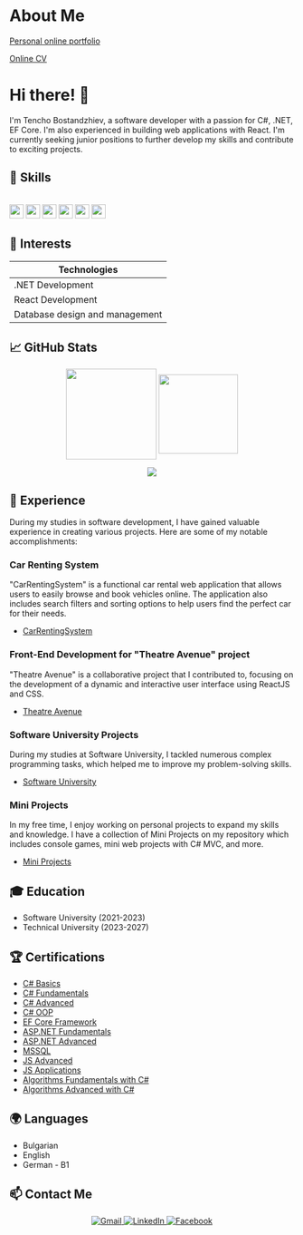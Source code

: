 # About Me
[Personal online portfolio](https://645937ed85045.site123.me/)

[Online CV](https://www.canva.com/design/DAFhs0fyOkg/2gtnVQ87yq3jpDJ3zOSMvw/view?utm_content=DAFhs0fyOkg&utm_campaign=designshare&utm_medium=link&utm_source=publishsharelink)

# Hi there! 👋
I'm Tencho Bostandzhiev, a software developer with a passion for C#, .NET, EF Core. I'm also experienced in building web applications with React. I'm currently seeking junior positions to further develop my skills and contribute to exciting projects. 

## 🔭 Skills

</br><img height="25" src="https://img.shields.io/badge/C%23-239120?style=for-the-badge&logo=c-sharp&logoColor=white&style=plastic"  />
<img height="25" src="https://img.shields.io/badge/.NET-512BD4?style=for-the-badge&logo=dotnet&logoColor=white&style=plastic" />
<img height="25" src="https://img.shields.io/badge/EF%20Core-5C2D91?style=for-the-badge&logo=.NET&logoColor=white">
<img height="25" src="https://img.shields.io/badge/Microsoft_SQL_Server-CC2927?style=for-the-badge&logo=microsoft-sql-server&logoColor=white&style=plastic" />
<img height="25" src="https://img.shields.io/badge/JavaScript-323330?style=for-the-badge&logo=javascript&logoColor=F7DF1E&style=plastic"  />
<img height="25" src="https://img.shields.io/badge/React-61DAFB?style=for-the-badge&logo=react&logoColor=white">

## 🌱 Interests

|Technologies                           |
|---------------------------------------| 
| .NET Development                      | 
| React Development                     | 
| Database design and management        |

## 📈 GitHub Stats

<p align="center">
<img height="160em" src="https://github-readme-stats.vercel.app/api?username=Tencho0&count_private=true&show_icons=true&theme=tokyonight&hide_border=true" align="center"/>
<img height="140em" src="https://github-readme-stats.vercel.app/api/top-langs?username=Tencho0&show_icons=true&locale=en&layout=compact&theme=tokyonight&hide_border=true&card_width=420" align="center"/>
</p>
<!--
<p align="center">
<img src= "https://github-profile-trophy.vercel.app/?username=Tencho0&theme=radical" />
</p>
-->
<p align="center">
<img src= "https://github-readme-streak-stats.herokuapp.com/?user=Tencho0&theme=tokyonight&hide_border=true" />
</p>

## 💼 Experience
During my studies in software development, I have gained valuable experience in creating various projects. Here are some of my notable accomplishments:

### Car Renting System
"CarRentingSystem" is a functional car rental web application that allows users to easily browse and book vehicles online. The application also includes search filters and sorting options to help users find the perfect car for their needs.
- [CarRentingSystem](https://github.com/Tencho0/CarRentingSystem)

### Front-End Development for "Theatre Avenue" project
"Theatre Avenue" is a collaborative project that I contributed to, focusing on the development of a dynamic and interactive user interface using ReactJS and CSS.
- [Theatre Avenue](https://github.com/Tencho0/TheatreAvenue)

### Software University Projects
During my studies at Software University, I tackled numerous complex programming tasks, which helped me to improve my problem-solving skills.
- [Software University](https://github.com/Tencho0/SoftuniEducation)

### Mini Projects
In my free time, I enjoy working on personal projects to expand my skills and knowledge. I have a collection of Mini Projects on my repository which includes console games, mini web projects with C# MVC, and more.
- [Mini Projects](https://github.com/Tencho0/Mini-Projects) 

## 🎓 Education

- Software University (2021-2023)
- Technical University (2023-2027)

## 🏆 Certifications

- [C# Basics](https://softuni.bg/certificates/details/116446/f96e51c2)
- [C# Fundamentals](https://softuni.bg/certificates/details/130103/1b61fc8f)
- [C# Advanced](https://softuni.bg/certificates/details/136353/987d4f57)
- [C# OOP](https://softuni.bg/certificates/details/141116/fd23cac6)
- [EF Core Framework](https://softuni.bg/certificates/details/164830/461c9bb1)
- [ASP.NET Fundamentals](https://softuni.bg/certificates/details/175357/616ff1b4)
- [ASP.NET Advanced](https://softuni.bg/certificates/details/182184/95db7df0)
- [MSSQL](https://softuni.bg/certificates/details/157794/2a6367cc)
- [JS Advanced](https://softuni.bg/certificates/details/145535/15f95940)
- [JS Applications](https://softuni.bg/certificates/details/149926/350b2f11)
- [Algorithms Fundamentals with C#](https://softuni.bg/certificates/details/176654/18c20c61)
- [Algorithms Advanced with C#](https://softuni.bg/certificates/details/184510/3c0bb835)

## 🌍 Languages

- Bulgarian
- English 
- German - B1

## 📫 Contact Me

<p align="center">
    <a href="mailto:tencho1011@gmail.com">
        <img src="https://img.shields.io/badge/Gmail-D14836?style=for-the-badge&logo=gmail&logoColor=white" alt="Gmail" />
    </a>
    <a href="https://www.linkedin.com/in/tencho-bostandzhiev-634562235/">
        <img src="https://img.shields.io/badge/LinkedIn-0077B5?style=for-the-badge&logo=linkedin&logoColor=white" alt="LinkedIn" />
    </a>
    <a href="https://m.facebook.com/people/%D0%A2%D0%B5%D0%BD%D1%87%D0%BE-%D0%91%D0%BE%D1%81%D1%82%D0%B0%D0%BD%D0%B4%D0%B6%D0%B8%D0%B5%D0%B2/100011746334281/">
        <img src="https://img.shields.io/badge/Facebook-1877F2?style=for-the-badge&logo=facebook&logoColor=white" alt="Facebook" />
    </a>
</p>
